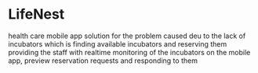 # LifeNest
health care mobile app solution for the problem caused deu to the lack of incubators which is finding available incubators and reserving them<br>
providing the staff with realtime monitoring of the incubators on the mobile app, preview reservation requests and responding to them


